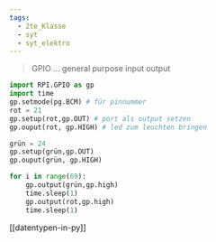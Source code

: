 ```yaml
---
tags:
  - 2te_Klasse
  - syt
  - syt_elektro
---
```

> GPIO ... general purpose input output

```python
import RPI.GPIO as gp
import time
gp.setmode(pg.BCM) # für pinnummer
rot = 21
gp.setup(rot,gp.OUT) # port als output setzen
gp.ouput(rot, gp.HIGH) # led zum leuchten bringen

grün = 24
gp.setup(grün,gp.OUT) 
gp.ouput(grün, gp.HIGH)

for i in range(69):
	gp.output(grün,gp.high)
	time.sleep(1)
	gp.output(rot,gp.high)
	time.sleep(1)
```

[[datentypen-in-py]]